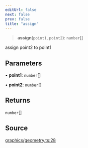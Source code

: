 ```yaml
---
editUrl: false
next: false
prev: false
title: "assign"
---
```


> **assign**(`point1`, `point2`): `number`[]

assign point2 to point1

## Parameters

• **point1**: `number`[]

• **point2**: `number`[]

## Returns

`number`[]

## Source

[graphics/geometry.ts:28](https://github.com/dgmjs/dgmjs/blob/main/packages/core/src/graphics/geometry.ts#L28)

